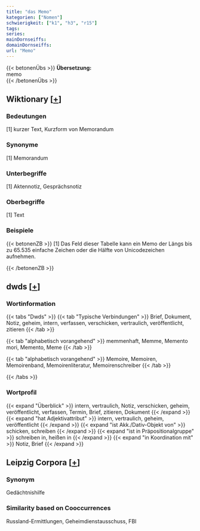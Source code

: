 ```yaml
---
title: "das Memo"
kategorien: ["Nomen"]
schwierigkeit: ["k1", "h3", "r15"]
tags:
series:
mainDornseiffs:
domainDornseiffs:
url: "Memo"
---
```


{{< betonenÜbs >}}
**Übersetzung:**  
memo  
{{< /betonenÜbs >}}

## Wiktionary [[+](https://de.wiktionary.org/wiki/Memo)]

### Bedeutungen
[1] kurzer Text, Kurzform von Memorandum  

### Synonyme
[1] Memorandum  

### Unterbegriffe
[1] Aktennotiz, Gesprächsnotiz  

### Oberbegriffe
[1] Text  

### Beispiele
{{< betonenZB >}}
[1] Das Feld dieser Tabelle kann ein Memo der Längs bis zu 65.535 einfache Zeichen oder die Hälfte von Unicodezeichen aufnehmen.  

{{< /betonenZB >}}


## dwds [[+](https://www.dwds.de/wb/Memo)]

### Wortinformation
{{< tabs "Dwds" >}}
{{< tab "Typische Verbindungen" >}}
Brief, Dokument, Notiz, geheim, intern, verfassen, verschicken, vertraulich, veröffentlicht, zitieren
{{< /tab >}}

{{< tab "alphabetisch vorangehend" >}}
memmenhaft, Memme, Memento mori, Memento, Meme
{{< /tab >}}

{{< tab "alphabetisch vorangehend" >}}
Memoire, Memoiren, Memoirenband, Memoirenliteratur, Memoirenschreiber
{{< /tab >}}

{{< /tabs >}}

### Wortprofil
{{< expand "Überblick" >}} intern, vertraulich, Notiz, verschicken, geheim, veröffentlicht, verfassen, Termin, Brief, zitieren, Dokument {{< /expand >}}
{{< expand "hat Adjektivattribut" >}} intern, vertraulich, geheim, veröffentlicht {{< /expand >}}
{{< expand "ist Akk./Dativ-Objekt von" >}} schicken, schreiben {{< /expand >}}
{{< expand "ist in Präpositionalgruppe" >}} schreiben in, heißen in {{< /expand >}}
{{< expand "in Koordination mit" >}} Notiz, Brief {{< /expand >}}

## Leipzig Corpora [[+](https://corpora.uni-leipzig.de/en/res?word=Memo&corpusId=deu_newscrawl-public_2018)]


### Synonym
Gedächtnishilfe


### Similarity based on Cooccurrences
Russland-Ermittlungen, Geheimdienstausschuss, FBI


